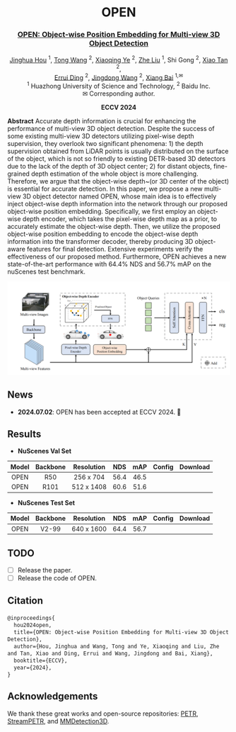 <div align="center">

# OPEN

### [OPEN: Object-wise Position Embedding for Multi-view 3D Object Detection]()

[Jinghua Hou](https://github.com/AlmoonYsl) <sup>1</sup>,
[Tong Wang](https://scholar.google.com/citations?user=EpUu4zIAAAAJ) <sup>2</sup>,
[Xiaoqing Ye](https://shuluoshu.github.io/)  <sup>2</sup>,
[Zhe Liu](https://github.com/happinesslz) <sup>1</sup>,
Shi Gong <sup>2</sup>,
[Xiao Tan](https://scholar.google.com/citations?user=R1rVRUkAAAAJ) <sup>2</sup>,<br>
[Errui Ding](https://scholar.google.com/citations?user=1wzEtxcAAAAJ) <sup>2</sup>,
[Jingdong Wang](https://jingdongwang2017.github.io/) <sup>2</sup>,
[Xiang Bai](https://xbai.vlrlab.net/) <sup>1,✉</sup>
<br>
<sup>1</sup> Huazhong University of Science and Technology,
<sup>2</sup> Baidu Inc.
<br>
✉ Corresponding author.
<br>

**ECCV 2024**

</div>

[//]: # ([![arXiv]&#40;https://img.shields.io/badge/arXiv-xxx-red?logo=arXiv&logoColor=red&#41;]&#40;&#41;)


**Abstract** Accurate depth information is crucial for enhancing the performance of multi-view 3D object detection. Despite the success of some existing multi-view 3D detectors utilizing pixel-wise depth supervision, they overlook two significant phenomena: 1) the depth supervision obtained from LiDAR points is usually distributed on the surface of the object, 
which is not so friendly to existing DETR-based 3D detectors due to the lack of the depth of 3D object center; 2) for distant objects, fine-grained depth estimation of the whole object is more challenging. Therefore, we argue that the object-wise depth~(or 3D center of the object) is essential for accurate detection. In this paper, we propose a new multi-view 3D object detector named OPEN, whose main idea is to effectively inject object-wise depth information into the network through our proposed object-wise position embedding. Specifically, we first employ an object-wise depth encoder, which takes the pixel-wise depth map as a prior, to accurately estimate the object-wise depth. Then, we utilize the proposed object-wise position embedding to encode the object-wise depth information into the transformer decoder, thereby producing 3D object-aware features for final detection. Extensive experiments verify the effectiveness of our proposed method. Furthermore, OPEN achieves a new state-of-the-art performance with 64.4% NDS and 56.7% mAP on the nuScenes test benchmark.

![arch](assets/arch.jpg)

## News
* **2024.07.02**: OPEN has been accepted at ECCV 2024. 🎉

## Results
* **NuScenes Val Set**

| Model | Backbone | Resolution | NDS  | mAP  | Config | Download |
|:-----:|:--------:|:----------:|:----:|:----:|:------:|:----:|
| OPEN  |   R50    | 256 x 704  | 56.4 | 46.5 |       |      |
| OPEN  |   R101   | 512 x 1408 | 60.6 | 51.6 |       |      |

* **NuScenes Test Set**

| Model | Backbone | Resolution | NDS  | mAP  | Config | Download |
|:-----:|:--------:|:----------:|:----:|:----:|:----:|:----:|
| OPEN  |  V2-99   | 640 x 1600 | 64.4 | 56.7 |       |      |

## TODO
- [ ] Release the paper.
- [ ] Release the code of OPEN.

## Citation
```
@inproceedings{
  hou2024open,
  title={OPEN: Object-wise Position Embedding for Multi-view 3D Object Detection},
  author={Hou, Jinghua and Wang, Tong and Ye, Xiaoqing and Liu, Zhe and Tan, Xiao and Ding, Errui and Wang, Jingdong and Bai, Xiang},
  booktitle={ECCV},
  year={2024},
}
```

## Acknowledgements
We thank these great works and open-source repositories:
[PETR](https://github.com/megvii-research/PETR), [StreamPETR](https://github.com/exiawsh/StreamPETR), and [MMDetection3D](https://github.com/open-mmlab/mmdetection3d).
